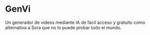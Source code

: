 # GenVi
Un generador de videos mediante IA de fácil acceso y gratuito como alternativa a Sora que no lo puede probar todo el mundo.

